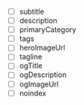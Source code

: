 - [ ] subtitle
- [ ] description
- [ ] primaryCategory
- [ ] tags
- [ ] heroImageUrl
- [ ] tagline
- [ ] ogTitle
- [ ] ogDescription
- [ ] ogImageUrl
- [ ] noindex
